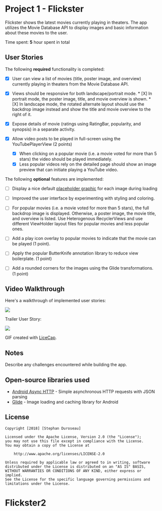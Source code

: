 # Project 1 - Flickster

Flickster shows the latest movies currently playing in theaters. The app utilizes the Movie Database API to display images and basic information about these movies to the user.

Time spent: **5** hour spent in total

## User Stories

The following **required** functionality is completed:

* [X] User can view a list of movies (title, poster image, and overview) currently playing in theaters from the Movie Database API.

* [X] Views should be responsive for both landscape/portrait mode.
      * [X] In portrait mode, the poster image, title, and movie overview is shown.
      * [X] In landscape mode, the rotated alternate layout should use the backdrop image instead and show the title and movie overview to the right of it.
      
* [X] Expose details of movie (ratings using RatingBar, popularity, and synopsis) in a separate activity.

* [X] Allow video posts to be played in full-screen using the YouTubePlayerView (2 points)

    * [X] When clicking on a popular movie (i.e. a movie voted for more than 5 stars) the video should be played immediately.
    * [X] Less popular videos rely on the detailed page should show an image preview that can initiate playing a YouTube video.

The following **optional** features are implemented:

* [ ] Display a nice default [placeholder graphic](https://guides.codepath.com/android/Displaying-Images-with-the-Glide-Library#advanced-usage) for each image during loading
* [ ] Improved the user interface by experimenting with styling and coloring.
* [ ] For popular movies (i.e. a movie voted for more than 5 stars), the full backdrop image is displayed. Otherwise, a poster image, the movie title, and overview is listed. Use Heterogenous RecyclerViews and use different ViewHolder layout files for popular movies and less popular ones.
* [ ] Add a play icon overlay to popular movies to indicate that the movie can be played (1 point).
* [ ] Apply the popular ButterKnife annotation library to reduce view boilerplate. (1 point)
* [ ] Add a rounded corners for the images using the Glide transformations. (1 point)


## Video Walkthrough

Here's a walkthrough of implemented user stories:

<img src='https:https://github.com/SJDuro45/Flickster2/blob/master/movie_app.gif' />

Trailer User Story:

<img src='https://github.com/SJDuro45/Flickster2/blob/master/flickerprieview.gif' />

GIF created with [LiceCap](http://www.cockos.com/licecap/).

## Notes

Describe any challenges encountered while building the app.

## Open-source libraries used

- [Android Async HTTP](https://github.com/loopj/android-async-http) - Simple asynchronous HTTP requests with JSON parsing
- [Glide](https://github.com/bumptech/glide) - Image loading and caching library for Android

## License

    Copyright [2018] [Stephan Duroseau]

    Licensed under the Apache License, Version 2.0 (the "License");
    you may not use this file except in compliance with the License.
    You may obtain a copy of the License at

        http://www.apache.org/licenses/LICENSE-2.0

    Unless required by applicable law or agreed to in writing, software
    distributed under the License is distributed on an "AS IS" BASIS,
    WITHOUT WARRANTIES OR CONDITIONS OF ANY KIND, either express or implied.
    See the License for the specific language governing permissions and
    limitations under the License.
# Flickster2
